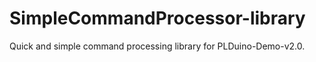 # SimpleCommandProcessor-library
Quick and simple command processing library for PLDuino-Demo-v2.0.
